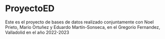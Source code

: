 # ProyectoED
Este es el proyecto de bases de datos realizado conjuntamente con Noel Prieto, Mario Ortuñez y Eduardo Martín-Sonseca, en el Gregorio Fernandez, Valladolid en el año 2022-2023
